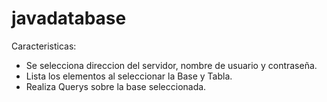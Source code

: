 # javadatabase

Caracteristicas: 
* Se selecciona direccion del servidor, nombre de usuario y contraseña.
* Lista los elementos al seleccionar la Base y Tabla.
* Realiza Querys sobre la base seleccionada.

